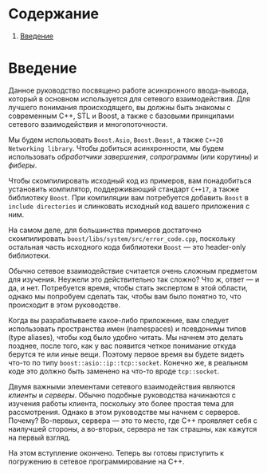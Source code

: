 
# &#1057;&#1086;&#1076;&#1077;&#1088;&#1078;&#1072;&#1085;&#1080;&#1077;

1.  [Введение](#org06c1776)



<a id="org06c1776"></a>

# Введение

Данное руководство посвящено работе асинхронного ввода-вывода, который в основном используется для сетевого взаимодействия. Для лучшего понимания происходящего, вы должны быть знакомы с современным C++, STL и Boost, а также с базовыми принципами сетевого взаимодействия и многопоточности.

Мы будем использовать `Boost.Asio`, `Boost.Beast`, а также `C++20 Networking library`. Чтобы добиться асинхронности, мы будем использовать *обработчики завершения*, *сопрограммы* (или корутины) и *фиберы*.

Чтобы скомпилировать исходный код из примеров, вам понадобиться установить компилятор, поддерживающий стандарт `C++17`, а также библиотеку `Boost`. При компиляции вам потребуется добавить `Boost` в `include directories` и слинковать исходный код вашего приложения с ним.

На самом деле, для большинства примеров достаточно скомпилировать `boost/libs/system/src/error_code.cpp`, поскольку остальная часть исходного кода библиотеки `Boost` — это header-only библиотеки.

Обычно сетевое взаимодействие считается очень сложным предметом для изучения. Неужели это действительно так сложно? Что ж, ответ — и да, и нет. Потребуется время, чтобы стать экспертом в этой области, однако мы попробуем сделать так, чтобы вам было понятно то, что происходит в этом руководстве.

Когда вы разрабатываете какое-либо приложение, вам следует использовать пространства имен (namespaces) и псевдонимы типов (type aliases), чтобы код было удобно читать. Мы начнем это делать позднее, после того, как у вас появится четкое понимание откуда берутся те или иные вещи. Поэтому первое время вы будете видеть что-то по типу `boost::asio::ip::tcp::socket`. Конечно же, в реальном коде это должно быть заменено на что-то вроде `tcp::socket`.

Двумя важными элементами сетевого взаимодействия являются *клиенты* и *серверы*. Обычно подобные руководства начинаются с изучения работы клиента, поскольку это более простая тема для рассмотрения. Однако в этом руководстве мы начнем с серверов. Почему? Во-первых, сервера — это то место, где C++ проявляет себя с наилучшей стороны, а во-вторых, сервера не так страшны, как кажутся на первый взгляд.

На этом вступление окончено. Теперь вы готовы приступить к погружению в сетевое программирование на C++.

